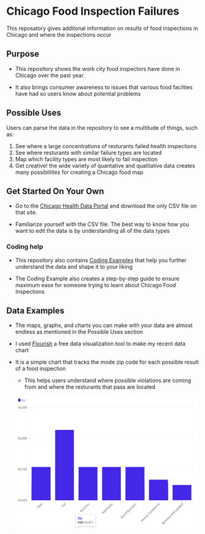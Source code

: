 # Chicago Food Inspection Failures
This reposatory gives additonal information on results of food inspections in Chicago and where the inspections occur

## **Purpose**

* This repository shows the work city food inspectors have done in Chicago over the past year.

* It also brings consumer awareness to issues that various food facilties have had so users know about potential problems


## **Possible Uses**

Users can parse the data in the repository to see a multitude of things, such as:
1. See where a large concentrations of resturants failed health inspections 
2. See where resturants with similar failure types are located 
3. Map which facility types are most likely to fail inspection 
4. Get creative! the wide variety of quantative and qualitative data creates many possiblilites for creating a Chicago food map

## **Get Started On Your Own**

* Go to the [Chicago Health Data Portal](https://data.cityofchicago.org/browse?category=Health+%26+Human%20Services) and download the only CSV file on that site.

* Familiarize yourself with the CSV file. The best way to know how you want to edit the data is by understanding all of the data types

### Coding help

* This repository also contains [Coding Examples](https://github.com/senorris/Chicago_Food_Inspection_Failures/blob/main/Possible%20Coding%20Uses.ipynb) that help you further understand the data and shape it to your liking

* The Coding Example also creates a step-by-step guide to ensure maximum ease for someone trying to learn about Chicago Food Inspections 

## **Data Examples**

* The maps, graphs, and charts you can make with your data are almost endless as mentioned in the Possible Uses section 

* I used [Flourish](https://flourish.studio/) a free data visualization tool to make my recent data chart

* It is a simple chart that tracks the mode zip code for each possible result of a food inspection
  *   This helps users understand where possible violations are coming from and where the resturants that pass are located
 
  ![alt-text](ZIp%20Code%20Chart.png) 

